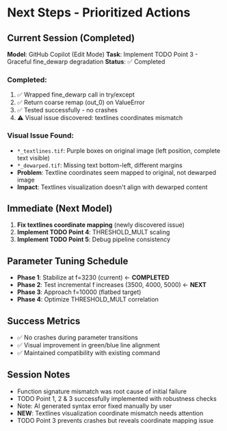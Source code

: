 # Next Steps - Prioritized Actions

## Current Session (Completed)
**Model**: GitHub Copilot (Edit Mode)
**Task**: Implement TODO Point 3 - Graceful fine_dewarp degradation
**Status**: ✅ Completed

### Completed:
1. ✅ Wrapped fine_dewarp call in try/except
2. ✅ Return coarse remap (out_0) on ValueError
3. ✅ Tested successfully - no crashes
4. ⚠️ Visual issue discovered: textlines coordinates mismatch

### Visual Issue Found:
- `*_textlines.tif`: Purple boxes on original image (left position, complete text visible)
- `*_dewarped.tif`: Missing text bottom-left, different margins
- **Problem**: Textline coordinates seem mapped to original, not dewarped image
- **Impact**: Textlines visualization doesn't align with dewarped content

## Immediate (Next Model)
1. **Fix textlines coordinate mapping** (newly discovered issue)
2. **Implement TODO Point 4**: THRESHOLD_MULT scaling
3. **Implement TODO Point 5**: Debug pipeline consistency

## Parameter Tuning Schedule
- **Phase 1**: Stabilize at f=3230 (current) ← **COMPLETED**
- **Phase 2**: Test incremental f increases (3500, 4000, 5000) ← **NEXT**
- **Phase 3**: Approach f=10000 (flatbed target)
- **Phase 4**: Optimize THRESHOLD_MULT correlation

## Success Metrics
- ✅ No crashes during parameter transitions
- ✅ Visual improvement in green/blue line alignment
- ✅ Maintained compatibility with existing command

## Session Notes
- Function signature mismatch was root cause of initial failure
- TODO Point 1, 2 & 3 successfully implemented with robustness checks
- Note: AI generated syntax error fixed manually by user
- **NEW**: Textlines visualization coordinate mismatch needs attention
- TODO Point 3 prevents crashes but reveals coordinate mapping issue
